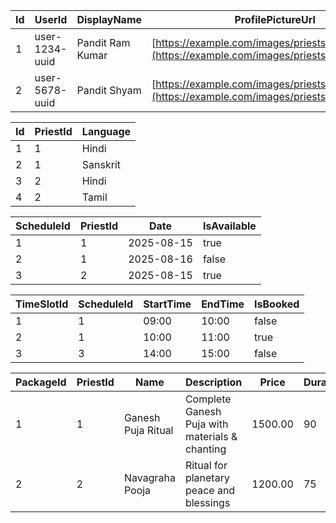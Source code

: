 | Id | UserId         | DisplayName      | ProfilePictureUrl                                                                                  | AverageRating | TotalRatings | IsActive | CreatedAt           | UpdatedAt           | PriestExpertise |
| -- | -------------- | ---------------- | -------------------------------------------------------------------------------------------------- | ------------- | ------------ | -------- | ------------------- | ------------------- | --------------- |
| 1  | user-1234-uuid | Pandit Ram Kumar | [https://example.com/images/priests/ramkumar.jpg](https://example.com/images/priests/ramkumar.jpg) | 4.75          | 120          | true     | 2024-08-01 10:00:00 | 2025-07-15 14:30:00 | VedicRituals    |
| 2  | user-5678-uuid | Pandit Shyam     | [https://example.com/images/priests/shyam.jpg](https://example.com/images/priests/shyam.jpg)       | 4.90          | 95           | true     | 2023-12-05 09:00:00 | 2025-01-10 11:00:00 | YajurVeda       |


| Id | PriestId | Language |
| -- | -------- | -------- |
| 1  | 1        | Hindi    |
| 2  | 1        | Sanskrit |
| 3  | 2        | Hindi    |
| 4  | 2        | Tamil    |


| ScheduleId | PriestId | Date       | IsAvailable |
| ---------- | -------- | ---------- | ----------- |
| 1          | 1        | 2025-08-15 | true        |
| 2          | 1        | 2025-08-16 | false       |
| 3          | 2        | 2025-08-15 | true        |


| TimeSlotId | ScheduleId | StartTime | EndTime | IsBooked |
| ---------- | ---------- | --------- | ------- | -------- |
| 1          | 1          | 09:00     | 10:00   | false    |
| 2          | 1          | 10:00     | 11:00   | true     |
| 3          | 3          | 14:00     | 15:00   | false    |


| PackageId | PriestId | Name               | Description                                    | Price   | DurationInMinutes |
| --------- | -------- | ------------------ | ---------------------------------------------- | ------- | ----------------- |
| 1         | 1        | Ganesh Puja Ritual | Complete Ganesh Puja with materials & chanting | 1500.00 | 90                |
| 2         | 2        | Navagraha Pooja    | Ritual for planetary peace and blessings       | 1200.00 | 75                |
